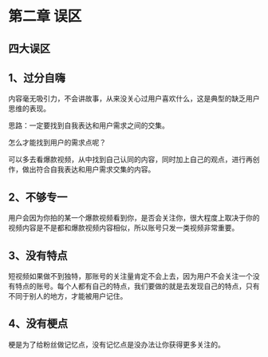 # 第二章 误区

## 四大误区

## 1、过分自嗨  

内容毫无吸引力，不会讲故事，从来没关心过用户喜欢什么，这是典型的缺乏用户思维的表现。  

思路：一定要找到自我表达和用户需求之间的交集。

怎么才能找到用户的需求点呢？  

可以多去看爆款视频，从中找到自己认同的内容，同时加上自己的观点，进行再创作，做出符合自我表达和用户需求交集的内容。

## 2、不够专一  

用户会因为你拍的某一个爆款视频看到你，是否会关注你，很大程度上取决于你的视频内容是不是都和爆款视频内容相似，所以账号只发一类视频非常重要。

## 3、没有特点  

短视频如果做不到独特，那账号的关注量肯定不会上去，因为用户不会关注一个没有特点的账号。每个人都有自己的特点，我们要做的就是去发现自己的特点，只有不同于别人的地方，才能被用户记住。

## 4、没有梗点  

梗是为了给粉丝做记忆点，没有记忆点是没办法让你获得更多关注的。
